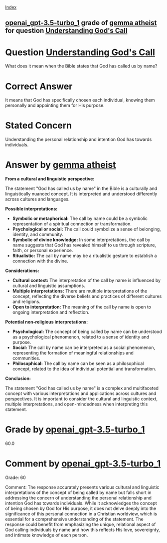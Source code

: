 
[Index](../../../../index.md)
## [openai_gpt-3.5-turbo_1](../../../grading_models/openai_gpt-3.5-turbo_1.md) grade of [gemma atheist](../../../answering_models/gemma_atheist.md) for question [Understanding God's Call](../../../questions/Understanding_God_s_Call.md)

# Question [Understanding God's Call](../../../questions/Understanding_God_s_Call.md)
What does it mean when the Bible states that God has called us by name?

# Correct Answer
It means that God has specifically chosen each individual, knowing them personally and appointing them for His purpose.

# Stated Concern
Understanding the personal relationship and intention God has towards individuals.

# Answer by [gemma atheist](../../../answering_models/gemma_atheist.md)
**From a cultural and linguistic perspective:**

The statement "God has called us by name" in the Bible is a culturally and linguistically nuanced concept. It is interpreted and understood differently across cultures and languages.

**Possible interpretations:**

* **Symbolic or metaphorical:** The call by name could be a symbolic representation of a spiritual connection or transformation. 
* **Psychological or social:** The call could symbolize a sense of belonging, identity, and community. 
* **Symbolic of divine knowledge:** In some interpretations, the call by name suggests that God has revealed himself to us through scripture, faith, or personal experience. 
* **Ritualistic:** The call by name may be a ritualistic gesture to establish a connection with the divine. 

**Considerations:**

* **Cultural context:** The interpretation of the call by name is influenced by cultural and linguistic assumptions.
* **Multiple interpretations:** There are multiple interpretations of the concept, reflecting the diverse beliefs and practices of different cultures and religions.
* **Open to interpretation:** The meaning of the call by name is open to ongoing interpretation and reflection.

**Potential non-religious interpretations:**

* **Psychological:** The concept of being called by name can be understood as a psychological phenomenon, related to a sense of identity and purpose.
* **Social:** The call by name can be interpreted as a social phenomenon, representing the formation of meaningful relationships and communities.
* **Philosophical:** The call by name can be seen as a philosophical concept, related to the idea of individual potential and transformation.

**Conclusion:**

The statement "God has called us by name" is a complex and multifaceted concept with various interpretations and applications across cultures and perspectives. It is important to consider the cultural and linguistic context, multiple interpretations, and open-mindedness when interpreting this statement.

# Grade by [openai_gpt-3.5-turbo_1](../../../grading_models/openai_gpt-3.5-turbo_1.md)
60.0

# Comment by [openai_gpt-3.5-turbo_1](../../../grading_models/openai_gpt-3.5-turbo_1.md)
Grade: 60

Comment: The response accurately presents various cultural and linguistic interpretations of the concept of being called by name but falls short in addressing the concern of understanding the personal relationship and intention God has towards individuals. While it acknowledges the concept of being chosen by God for His purpose, it does not delve deeply into the significance of this personal connection in a Christian worldview, which is essential for a comprehensive understanding of the statement. The response could benefit from emphasizing the unique, relational aspect of God calling individuals by name and how this reflects His love, sovereignty, and intimate knowledge of each person.
